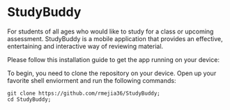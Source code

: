 # StudyBuddy
For students of all ages who would like to study for a class or upcoming assessment. StudyBuddy is a mobile application that provides an effective, entertaining and interactive way of reviewing material.

Please follow this installation guide to get the app running on your device:

To begin, you need to clone the repository on your device. Open up your favorite shell enviorment and run the following commands:

```
git clone https://github.com/rmejia36/StudyBuddy;
cd StudyBuddy;

```
